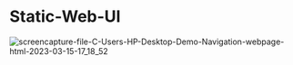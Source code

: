 # Static-Web-UI

![screencapture-file-C-Users-HP-Desktop-Demo-Navigation-webpage-html-2023-03-15-17_18_52](https://user-images.githubusercontent.com/121854997/225300625-ef4e38f4-9db9-4764-b13b-0f8194954bb9.png)
